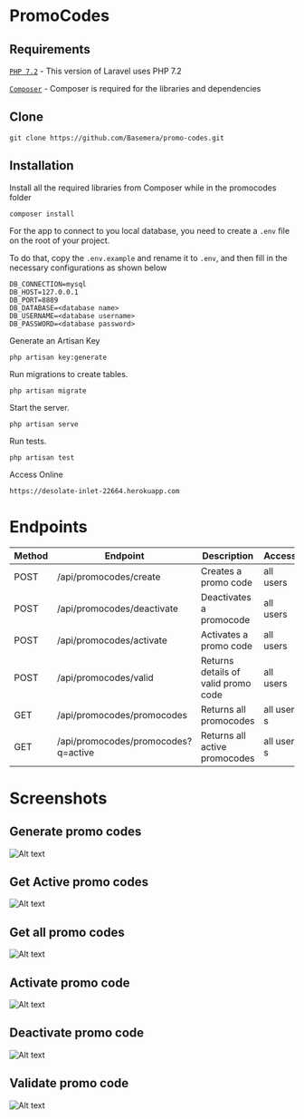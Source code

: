 # PromoCodes

## Requirements

[`PHP 7.2`](http://php.net/manual/en/install.php) - This version of Laravel uses PHP 7.2

[`Composer`](https://getcomposer.org/) - Composer is required for the libraries and dependencies

## Clone 
```git clone https://github.com/Basemera/promo-codes.git```

## Installation

Install all the required libraries from Composer while in the promocodes folder
```
composer install
```
For the app to connect to you local database, you need to create a `.env` file on the root of your project.

To do that, copy the `.env.example` and rename it to `.env`, and then fill in the
necessary configurations as shown below
```
DB_CONNECTION=mysql
DB_HOST=127.0.0.1
DB_PORT=8889
DB_DATABASE=<database name>
DB_USERNAME=<database username>
DB_PASSWORD=<database password>

```

Generate an Artisan Key
```
php artisan key:generate
```

Run migrations to create tables.
```
php artisan migrate
```


Start the server.
```
php artisan serve
```


Run tests.
```
php artisan test
```

Access Online
```
https://desolate-inlet-22664.herokuapp.com
```

# Endpoints

| Method | Endpoint                                              | Description                  | Access          |
|--------|-------------------------------------------------------|------------------------------|-----------------|
| POST   | /api/promocodes/create                                | Creates a promo code         | all users       |
| POST   | /api/promocodes/deactivate                            | Deactivates a promocode      | all users       |
| POST   | /api/promocodes/activate                              | Activates a promo code       | all users       |
| POST    | /api/promocodes/valid                                 | Returns details of valid promo code|all users        |
| GET    | /api/promocodes/promocodes                            | Returns all promocodes       | all user s   |
| GET    | /api/promocodes/promocodes?q=active                   | Returns all active promocodes| all user s   |

# Screenshots
## Generate promo codes
![Alt text](images/generate_code.png?raw=true "Generate Promo code")

## Get Active promo codes
![Alt text](images/get_active_codes.png?raw=true "Get active Promo code")

## Get all promo codes
![Alt text](images/get_all_codes.png?raw=true "Get all Promo code")

## Activate promo code
![Alt text](images/activate_code.png?raw=true "Activate Promo code")

## Deactivate promo code
![Alt text](images/deactivate_code1.png?raw=true "Deactivate Promo code")

## Validate promo code
![Alt text](images/validate_code.png?raw=true "Validate Promo code")

